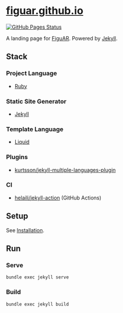 # [figuar.github.io](https://figuar.github.io/)
[![GitHub Pages Status](https://github.com/figuar/figuar.github.io/workflows/GitHub%20Pages/badge.svg)](https://github.com/figuar/figuar.github.io/actions)

A landing page for [FiguAR](https://figuar.com/). Powered by [Jekyll](https://jekyllrb.com).

## Stack
### Project Language
- [Ruby](https://www.ruby-lang.org/)

### Static Site Generator
- [Jekyll](https://jekyllrb.com/)

### Template Language
- [Liquid](https://shopify.github.io/liquid/)

### Plugins
- [kurtsson/jekyll-multiple-languages-plugin](https://github.com/kurtsson/jekyll-multiple-languages-plugin)

### CI
- [helaili/jekyll-action](https://github.com/helaili/jekyll-action) (GitHub Actions)

## Setup
See [Installation](https://jekyllrb.com/docs/installation/).

## Run
### Serve
```
bundle exec jekyll serve
```

### Build
```
bundle exec jekyll build
```
